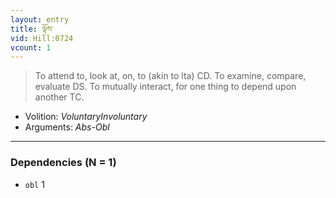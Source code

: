 ```yaml
---
layout: entry
title: ལྟོས་
vid: Hill:0724
vcount: 1
---
```

> To attend to, look at, on, to (akin to lta) CD\. To examine, compare, evaluate DS\. To mutually interact, for one thing to depend upon another TC\.

* Volition: _VoluntaryInvoluntary_
* Arguments: _Abs-Obl_

---

### Dependencies (N = 1)
* `obl` 1
